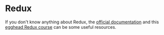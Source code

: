 # Redux

If you don't know anything about Redux, the [official documentation](http://redux.js.org/) and this [egghead Redux course](https://egghead.io/courses/getting-started-with-redux) can be some useful resources.